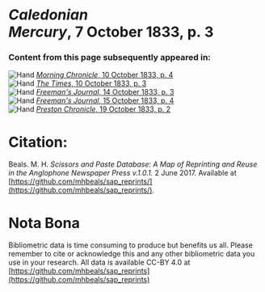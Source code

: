 # *Caledonian Mercury*, 7 October 1833, p. 3  
  
### Content from this page subsequently appeared in:  
![Hand](http://scissorsandpaste.net/wp-content/uploads/2017/06/smallhandpointer.png) [*Morning Chronicle*, 10 October 1833, p. 4](https://mhbeals.github.io/sap_html/Morning-Chronicle/Morning-Chronicle-10-October-1833-p-4)  
![Hand](http://scissorsandpaste.net/wp-content/uploads/2017/06/smallhandpointer.png) [*The Times*, 10 October 1833, p. 3](https://mhbeals.github.io/sap_html/The-Times/The-Times-10-October-1833-p-3)  
![Hand](http://scissorsandpaste.net/wp-content/uploads/2017/06/smallhandpointer.png) [*Freeman's Journal*, 14 October 1833, p. 3](https://mhbeals.github.io/sap_html/Freeman's-Journal/Freeman's-Journal-14-October-1833-p-3)  
![Hand](http://scissorsandpaste.net/wp-content/uploads/2017/06/smallhandpointer.png) [*Freeman's Journal*, 15 October 1833, p. 4](https://mhbeals.github.io/sap_html/Freeman's-Journal/Freeman's-Journal-15-October-1833-p-4)  
![Hand](http://scissorsandpaste.net/wp-content/uploads/2017/06/smallhandpointer.png) [*Preston Chronicle*, 19 October 1833, p. 2](https://mhbeals.github.io/sap_html/Preston-Chronicle/Preston-Chronicle-19-October-1833-p-2)  


# Citation: 

Beals. M. H. *Scissors and Paste Database: A Map of Reprinting and Reuse in the Anglophone Newspaper Press v.1.0.1.* 2 June 2017. Available at [https://github.com/mhbeals/sap_reprints/](https://github.com/mhbeals/sap_reprints/). 

# Nota Bona

Bibliometric data is time consuming to produce but benefits us all. Please remember to cite or acknowledge this and any other bibliometric data you use in your research. All data is available CC-BY 4.0 at [https://github.com/mhbeals/sap_reprints](https://github.com/mhbeals/sap_reprints)